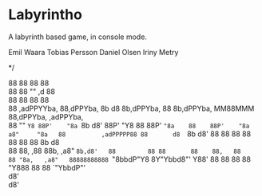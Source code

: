 # Labyrintho

A labyrinth based game, in console mode.

Emil Waara
Tobias Persson
Daniel Olsen
Iriny Metry

*/

88                     88                                 88                      88                       
88                     88                                 ""                ,d    88                       
88                     88                                                   88    88                       
88          ,adPPYYba, 88,dPPYba,  8b       d8 8b,dPPYba, 88 8b,dPPYba,   MM88MMM 88,dPPYba,   ,adPPYba,   
88          ""     `Y8 88P'    "8a `8b     d8' 88P'   "Y8 88 88P'   `"8a    88    88P'    "8a a8"     "8a  
88          ,adPPPPP88 88       d8  `8b   d8'  88         88 88       88    88    88       88 8b       d8   
88          88,    ,88 88b,   ,a8"   `8b,d8'   88         88 88       88    88,   88       88 "8a,   ,a8"  
88888888888 `"8bbdP"Y8 8Y"Ybbd8"'      Y88'    88         88 88       88    "Y888 88       88  `"YbbdP"'   
                                       d8'                                
                                       d8'                                 